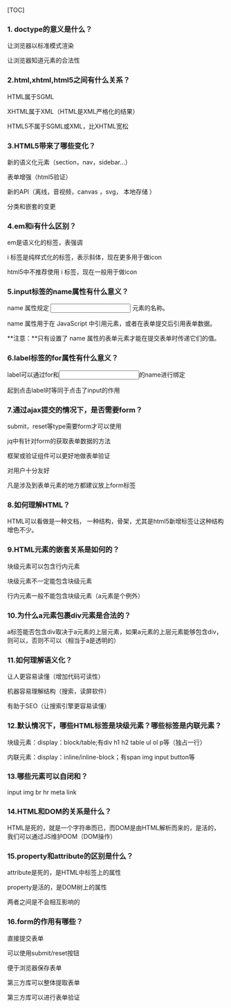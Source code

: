[TOC]

### 1. doctype的意义是什么？

让浏览器以标准模式渲染

让浏览器知道元素的合法性

### 2.html,xhtml,html5之间有什么关系？

HTML属于SGML

XHTML属于XML（HTML是XML严格化的结果）

HTML5不属于SGML或XML，比XHTML宽松

### 3.HTML5带来了哪些变化？

新的语义化元素（section，nav，sidebar...）

表单增强（html5验证）

新的API（离线，音视频，canvas ，svg， 本地存储 ）

分类和嵌套的变更

### 4.em和i有什么区别？

em是语义化的标签，表强调

i 标签是纯样式化的标签，表示斜体，现在更多用于做icon

html5中不推荐使用 i 标签，现在一般用于做icon

### 5.input标签的name属性有什么意义？

name 属性规定 <input> 元素的名称。

name 属性用于在 JavaScript 中引用元素，或者在表单提交后引用表单数据。

**注意：**只有设置了 name 属性的表单元素才能在提交表单时传递它们的值。

### 6.label标签的for属性有什么意义？

label可以通过for和<input type = "check" name ="xxx">的name进行绑定

起到点击label时等同于点击了input的作用

### 7.通过ajax提交的情况下，是否需要form？

submit，reset等type需要form才可以使用

jq中有针对form的获取表单数据的方法

框架或验证组件可以更好地做表单验证

对用户十分友好

凡是涉及到表单元素的地方都建议放上form标签

### 8.如何理解HTML？

HTML可以看做是一种文档， 一种结构，骨架，尤其是html5新增标签让这种结构增色不少。

### 9.HTML元素的嵌套关系是如何的？

块级元素可以包含行内元素

块级元素不一定能包含块级元素

行内元素一般不能包含块级元素（a元素是个例外）

### 10.为什么a元素包裹div元素是合法的？

a标签能否包含div取决于a元素的上层元素，如果a元素的上层元素能够包含div，则可以，否则不可以（相当于a是透明的）

### 11.如何理解语义化？

让人更容易读懂（增加代码可读性）

机器容易理解结构（搜索，读屏软件）

有助于SEO（让搜索引擎更容易读懂）

### 12.默认情况下，哪些HTML标签是块级元素？哪些标签是内联元素？

块级元素：display：block/table;有div h1 h2 table ul ol p等（独占一行）

内联元素：display：inline/inline-block；有span img input button等

### 13.哪些元素可以自闭和？

input img br hr meta link

### 14.HTML和DOM的关系是什么？

HTML是死的，就是一个字符串而已，而DOM是由HTML解析而来的，是活的，我们可以通过JS维护DOM（DOM操作）

### 15.property和attribute的区别是什么？

attribute是死的，是HTML中标签上的属性

property是活的，是DOM树上的属性

两者之间是不会相互影响的

### 16.form的作用有哪些？

直接提交表单

可以使用submit/reset按钮

便于浏览器保存表单

第三方库可以整体提取表单

第三方库可以进行表单验证